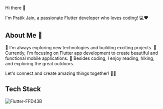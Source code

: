 Hi there 👋


I'm Pratik Jain, a passionate Flutter developer who loves coding! 💻❤️

## About Me 💫

🚀 I'm always exploring new technologies and building exciting projects.
📱 Currently, I'm focusing on Flutter app development to create beautiful and functional mobile applications.
🌟 Besides coding, I enjoy reading, hiking, and exploring the great outdoors.

Let's connect and create amazing things together! 🌈✨

## Tech Stack


![Flutter-FFD43B](https://github.com/cyber111/cyber111/assets/28974382/0d7957f1-7b33-4269-811d-68e037fbfed2) 

